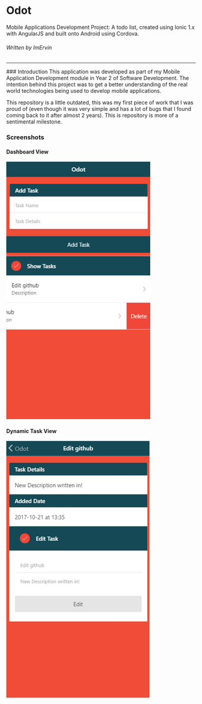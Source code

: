 # Odot
Mobile Applications Development Project: A todo list, created using Ionic 1.x with AngularJS and built onto Android using Cordova.
###### Written by ImErvin
<hr/>
### Introduction
This application was developed as part of my Mobile Application Development module in Year 2 of Software Development.
The intention behind this project was to get a better understanding of the real world technologies being used to develop mobile applications. 

This repository is a little outdated, this was my first piece of work that I was proud of (even though it was very simple and has a lot of bugs that I found coming back to it after almost 2 years). This is repository is more of a sentimental milestone.

### Screenshots

#### Dashboard View
![alt text](https://github.com/ImErvin/Odot/blob/master/Images/Screenshot_1.png "Dashboard View")

#### Dynamic Task View
![alt text](https://github.com/ImErvin/Odot/blob/master/Images/Screenshot_2.png "Task View")


